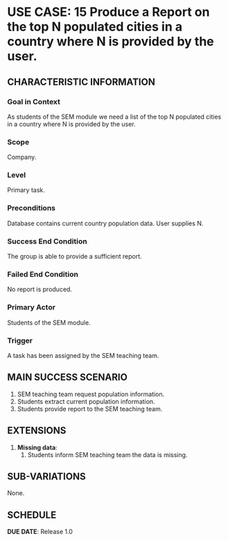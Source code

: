 # USE CASE: 15 Produce a Report on the top N populated cities in a country where N is provided by the user.

## CHARACTERISTIC INFORMATION

### Goal in Context

As students of the SEM module we need a list of the top N populated cities in a country where N is provided by the user.

### Scope

Company.

### Level

Primary task.

### Preconditions

Database contains current country population data. User supplies N.

### Success End Condition

The group is able to provide a sufficient report.

### Failed End Condition

No report is produced.

### Primary Actor

Students of the SEM module.

### Trigger

A task has been assigned by the SEM teaching team.

## MAIN SUCCESS SCENARIO

1. SEM teaching team request population information.
2. Students extract current population information.
3. Students provide report to the SEM teaching team.

## EXTENSIONS

1. **Missing data**:
    1. Students inform SEM teaching team the data is missing.

## SUB-VARIATIONS

None.

## SCHEDULE

**DUE DATE**: Release 1.0
